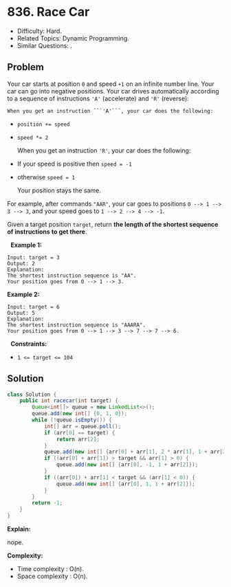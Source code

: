 # 836. Race Car

- Difficulty: Hard.
- Related Topics: Dynamic Programming.
- Similar Questions: .

## Problem

Your car starts at position ```0``` and speed ```+1``` on an infinite number line. Your car can go into negative positions. Your car drives automatically according to a sequence of instructions ```'A'``` (accelerate) and ```'R'``` (reverse):


	When you get an instruction ```'A'```, your car does the following:

	
		
- ```position += speed```
		
- ```speed *= 2```
	
	
	When you get an instruction ```'R'```, your car does the following:
	
		
- If your speed is positive then ```speed = -1```
		
- otherwise ```speed = 1```
	
	Your position stays the same.


For example, after commands ```"AAR"```, your car goes to positions ```0 --> 1 --> 3 --> 3```, and your speed goes to ```1 --> 2 --> 4 --> -1```.

Given a target position ```target```, return **the length of the shortest sequence of instructions to get there**.

 
**Example 1:**

```
Input: target = 3
Output: 2
Explanation: 
The shortest instruction sequence is "AA".
Your position goes from 0 --> 1 --> 3.
```

**Example 2:**

```
Input: target = 6
Output: 5
Explanation: 
The shortest instruction sequence is "AAARA".
Your position goes from 0 --> 1 --> 3 --> 7 --> 7 --> 6.
```

 
**Constraints:**


	
- ```1 <= target <= 104```



## Solution

```java
class Solution {
    public int racecar(int target) {
        Queue<int[]> queue = new LinkedList<>();
        queue.add(new int[] {0, 1, 0});
        while (!queue.isEmpty()) {
            int[] arr = queue.poll();
            if (arr[0] == target) {
                return arr[2];
            }
            queue.add(new int[] {arr[0] + arr[1], 2 * arr[1], 1 + arr[2]});
            if ((arr[0] + arr[1]) > target && arr[1] > 0) {
                queue.add(new int[] {arr[0], -1, 1 + arr[2]});
            }
            if ((arr[0]) + arr[1] < target && (arr[1] < 0)) {
                queue.add(new int[] {arr[0], 1, 1 + arr[2]});
            }
        }
        return -1;
    }
}
```

**Explain:**

nope.

**Complexity:**

* Time complexity : O(n).
* Space complexity : O(n).
